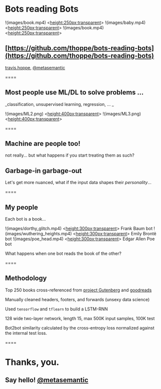 # Bots reading Bots

!(images/book.mp4) <<height:250px;transparent>> 
!(images/baby.mp4) <<height:250px;transparent>> 
!(images/book.mp4) <<height:250px;transparent>> 

[https://github.com/thoppe/bots-reading-bots](https://github.com/thoppe/bots-reading-bots)
----------
[travis.hoppe](http://thoppe.github.io/), [@metasemantic](https://twitter.com/metasemantic)

====

## Most people use ML/DL to solve problems ...
_classification, unsupervised learning, regression, ... _

!(images/ML2.png) <<height:400px;transparent>>
!(images/ML3.png) <<height:400px;transparent>>

====

## Machine are people too!
not really...
but what happens if you start treating them as such?

## Garbage-in garbage-out
Let's get more nuanced, what if the input data shapes their *personality*...

====

## My people
Each bot is a book...

!(images/dorthy_glitch.mp4) <<height:300px;transparent>> Frank Baum bot
!(images/wuthering_heights.mp4) <<height:300px;transparent>> Emily Brontë bot
!(images/poe_head.mp4) <<height:300px;transparent>> Edgar Allen Poe bot

What happens when one bot reads the book of the other?

====
## Methodology

Top 250 books cross-referenced from [project Gutenberg](https://www.gutenberg.org/) and [goodreads](https://www.goodreads.com/)

Manually cleaned headers, footers, and forwards (unsexy data science)

Used `tensorflow` and `tflearn` to build a LSTM-RNN

128 wide two-layer network, length 15, max 500K input samples, 100K test

Bot2bot similarity calculated by the cross-entropy loss
normalized against the internal test loss. 

====

#  Thanks, you.
## Say hello! [@metasemantic](https://twitter.com/metasemantic)